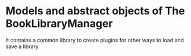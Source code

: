 # Models and abstract objects of The BookLibraryManager

It contains a common library to create plugins for other ways to load and save a library
